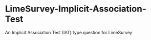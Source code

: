 # LimeSurvey-Implicit-Association-Test
An Implicit Association Test (IAT) type question for LimeSurvey
